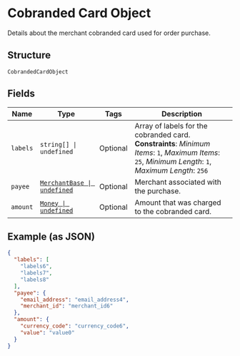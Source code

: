 
# Cobranded Card Object

Details about the merchant cobranded card used for order purchase.

## Structure

`CobrandedCardObject`

## Fields

| Name | Type | Tags | Description |
|  --- | --- | --- | --- |
| `labels` | `string[] \| undefined` | Optional | Array of labels for the cobranded card.<br>**Constraints**: *Minimum Items*: `1`, *Maximum Items*: `25`, *Minimum Length*: `1`, *Maximum Length*: `256` |
| `payee` | [`MerchantBase \| undefined`](../../doc/models/merchant-base.md) | Optional | Merchant associated with the purchase. |
| `amount` | [`Money \| undefined`](../../doc/models/money.md) | Optional | Amount that was charged to the cobranded card. |

## Example (as JSON)

```json
{
  "labels": [
    "labels6",
    "labels7",
    "labels8"
  ],
  "payee": {
    "email_address": "email_address4",
    "merchant_id": "merchant_id6"
  },
  "amount": {
    "currency_code": "currency_code6",
    "value": "value0"
  }
}
```

